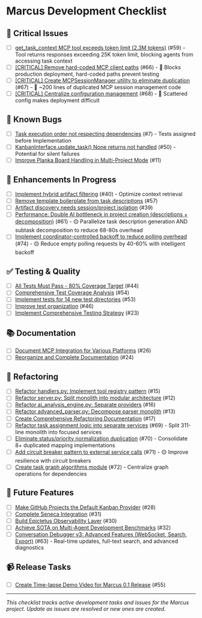 # Marcus Development Checklist

## 🔴 Critical Issues

- [ ] [get_task_context MCP tool exceeds token limit (2.3M tokens)](https://github.com/lwgray/marcus/issues/59) (#59) - Tool returns responses exceeding 25K token limit, blocking agents from accessing task context
- [ ] [[CRITICAL] Remove hard-coded MCP client paths](https://github.com/lwgray/marcus/issues/66) (#66) - 🔴 Blocks production deployment, hard-coded paths prevent testing
- [ ] [[CRITICAL] Create MCPSessionManager utility to eliminate duplication](https://github.com/lwgray/marcus/issues/67) (#67) - 🔴 ~200 lines of duplicated MCP session management code
- [ ] [[CRITICAL] Centralize configuration management](https://github.com/lwgray/marcus/issues/68) (#68) - 🔴 Scattered config makes deployment difficult

## 🐛 Known Bugs

- [ ] [Task execution order not respecting dependencies](https://github.com/lwgray/marcus/issues/7) (#7) - Tests assigned before Implementation
- [ ] [KanbanInterface.update_task() None returns not handled](https://github.com/lwgray/marcus/issues/50) (#50) - Potential for silent failures
- [ ] [Improve Planka Board Handling in Multi-Project Mode](https://github.com/lwgray/marcus/issues/11) (#11)

## 🚀 Enhancements In Progress

- [ ] [Implement hybrid artifact filtering](https://github.com/lwgray/marcus/issues/40) (#40) - Optimize context retrieval
- [ ] [Remove template boilerplate from task descriptions](https://github.com/lwgray/marcus/issues/57) (#57)
- [ ] [Artifact discovery needs session/project isolation](https://github.com/lwgray/marcus/issues/39) (#39)
- [ ] [Performance: Double AI bottleneck in project creation (descriptions + decomposition)](https://github.com/lwgray/marcus/issues/61) (#61) - 🟡 Parallelize task description generation AND subtask decomposition to reduce 68-80s overhead
- [ ] [Implement coordinator-controlled backoff to reduce polling overhead](https://github.com/lwgray/marcus/issues/74) (#74) - 🟡 Reduce empty polling requests by 40-60% with intelligent backoff

## ✅ Testing & Quality

- [ ] [All Tests Must Pass - 80% Coverage Target](https://github.com/lwgray/marcus/issues/44) (#44)
- [ ] [Comprehensive Test Coverage Analysis](https://github.com/lwgray/marcus/issues/54) (#54)
- [ ] [Implement tests for 14 new test directories](https://github.com/lwgray/marcus/issues/53) (#53)
- [ ] [Improve test organization](https://github.com/lwgray/marcus/issues/46) (#46)
- [ ] [Implement Comprehensive Testing Strategy](https://github.com/lwgray/marcus/issues/23) (#23)

## 📚 Documentation

- [ ] [Document MCP Integration for Various Platforms](https://github.com/lwgray/marcus/issues/26) (#26)
- [ ] [Reorganize and Complete Documentation](https://github.com/lwgray/marcus/issues/24) (#24)

## 🔧 Refactoring

- [ ] [Refactor handlers.py: Implement tool registry pattern](https://github.com/lwgray/marcus/issues/15) (#15)
- [ ] [Refactor server.py: Split monolith into modular architecture](https://github.com/lwgray/marcus/issues/12) (#12)
- [ ] [Refactor ai_analysis_engine.py: Separate providers](https://github.com/lwgray/marcus/issues/16) (#16)
- [ ] [Refactor advanced_parser.py: Decompose parser monolith](https://github.com/lwgray/marcus/issues/13) (#13)
- [ ] [Create Comprehensive Refactoring Documentation](https://github.com/lwgray/marcus/issues/17) (#17)
- [ ] [Refactor task assignment logic into separate services](https://github.com/lwgray/marcus/issues/69) (#69) - Split 311-line monolith into focused services
- [ ] [Eliminate status/priority normalization duplication](https://github.com/lwgray/marcus/issues/70) (#70) - Consolidate 8+ duplicated mapping implementations
- [ ] [Add circuit breaker pattern to external service calls](https://github.com/lwgray/marcus/issues/71) (#71) - 🟡 Improve resilience with circuit breakers
- [ ] [Create task graph algorithms module](https://github.com/lwgray/marcus/issues/72) (#72) - Centralize graph operations for dependencies

## 🎯 Future Features

- [ ] [Make GitHub Projects the Default Kanban Provider](https://github.com/lwgray/marcus/issues/28) (#28)
- [ ] [Complete Seneca Integration](https://github.com/lwgray/marcus/issues/31) (#31)
- [ ] [Build Epictetus Observability Layer](https://github.com/lwgray/marcus/issues/30) (#30)
- [ ] [Achieve SOTA on Multi-Agent Development Benchmarks](https://github.com/lwgray/marcus/issues/32) (#32)
- [ ] [Conversation Debugger v3: Advanced Features (WebSocket, Search, Export)](https://github.com/lwgray/marcus/issues/63) (#63) - Real-time updates, full-text search, and advanced diagnostics

## 📹 Release Tasks

- [ ] [Create Time-lapse Demo Video for Marcus 0.1 Release](https://github.com/lwgray/marcus/issues/55) (#55)

---

*This checklist tracks active development tasks and issues for the Marcus project. Update as issues are resolved or new ones are created.*
